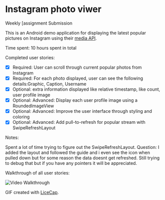 # Instagram photo viwer

Weekly [assignment Submission

This is an Android demo application for displaying the latest popular pictures on Instagram using their [media API](http://instagram.com/developer/endpoints/media/). 


Time spent: 10 hours spent in total

Completed user stories:

 * [x] Required: User can scroll through current popular photos from Instagram  
 * [x] Required: For each photo displayed, user can see the following details:Graphic, Caption, Username
 * [x] Optional: extra information displayed like relative timestamp, like count, user profile image
 * [x] Optional: Advanced: Display each user profile image using a RoundedImageView
 * [x] Optional: Advanced: Improve the user interface through styling and coloring
 * [x] Optional: Advanced: Add pull-to-refresh for popular stream with SwipeRefreshLayout
 
Notes:

Spent a lot of time trying to figure out the SwipeRefreshLayout. 
Question: I added the layout and followed the guide and i even see the icon when pulled down but for some reason the data doesnt get refreshed. Still trying to debug that but if you have any pointers it will be appreciated.

Walkthrough of all user stories:

![Video Walkthrough](demo-instagram_photoviewer2.gif)

GIF created with [LiceCap](http://www.cockos.com/licecap/).
